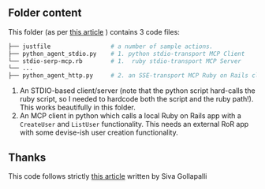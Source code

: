 ## Folder content

This folder (as per [this article](https://learnitnow.medium.com/bridging-the-gap-connecting-python-ai-agents-to-ruby-apps-with-mcp-614977012399) ) contains 3 code files:

```bash
├── justfile                 # a number of sample actions.
├── python_agent_stdio.py    # 1. python stdio-transport MCP Client
└── stdio-serp-mcp.rb        # 1.  ruby stdio-transport MCP Server
└── ...
├── python_agent_http.py     # 2. an SSE-transport MCP Ruby on Rails client in python.
```

1. An STDIO-based client/server (note that the python script hard-calls the ruby script, so I needed to hardcode both the script and the ruby path!). This works beautifully in this folder.
2. An MCP client in python which calls a local Ruby on Rails app with a `CreateUser` and `ListUser` functionality. This needs an external RoR app with some
  devise-ish user creation functionality.


## Thanks

This code follows strictly [this article](https://learnitnow.medium.com/bridging-the-gap-connecting-python-ai-agents-to-ruby-apps-with-mcp-614977012399) written by Siva Gollapalli
